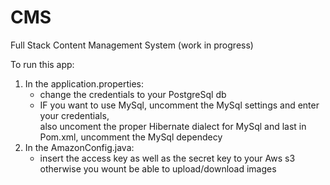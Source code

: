 # CMS
Full Stack Content Management System (work in progress)

To run this app:</br>
1. In the application.properties:
   - change the credentials to your PostgreSql db
   - IF you want to use MySql, uncomment the MySql settings and enter your credentials,</br>
   also uncoment the proper Hibernate dialect for MySql and last in Pom.xml, uncomment the MySql dependecy
2. In the AmazonConfig.java:   
   - insert the access key as well as the secret key to your Aws s3</br>otherwise you wount be able to upload/download images
   
    
			
